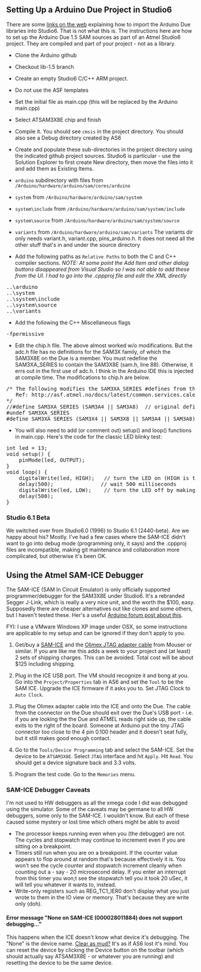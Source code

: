 ## Setting Up a Arduino Due Project in Studio6
There are some [links on the web](http://omarfrancisco.com/arduino-programing-using-atmel-studio-6-0/) explaining how to import the Arduino Due libraries into Studio6. That is not what this is. The instructions here are how to set up the Arduino Due 1.5 SAM sources as part of an Atmel Studio6 project. They are compiled and part of your project - not as a library.

* Clone the Arduino github

* Checkout lib-1.5 branch

* Create an empty Studio6 C/C++ ARM project.
 * Do not use the ASF templates
 * Set the initial file as main.cpp (this will be replaced by the Arduino main.cpp)
 * Select ATSAM3X8E chip and finish
 * Compile it. You should see `cmsis` in the project directory. You should also see a Debug directory created by AS6

* Create and populate these sub-directories in the project directory using the indicated github project sources. Studio6 is particular - use the Solution Explorer to first create New directory, then move the files into it and add them as Existing Items.  
 * `arduino` subdirectory with files from `/Arduino/hardware/arduino/sam/cores/arduino`
 * `system` from `/Arduino/hardware/arduino/sam/system`
 * `system\include` from `/Arduino/hardware/arduino/sam/system/include` 
 * `system\source` from `/Arduino/hardware/arduino/sam/system/source`
 * `variants` from `/Arduino/hardware/arduino/sam/variants` The variants dir only needs variant.h, variant.cpp, pins_arduino.h.  It does not need all the other stuff that's in and under the source directory

* Add the following paths as `Relative Paths` to both the C and C++ compiler sections. _NOTE: At some point the Add Item and other dialog buttons disappeared from Visual Studio so I was not able to add these from the UI. I had to go into the .cppproj file and edit the XML directly_
<pre>
..\arduino
..\system
..\system\include
..\system\source
..\variants
</pre>

* Add the following the C++ Miscellaneous flags
<pre>
-fpermissive
</pre>

* Edit the chip.h file. The above almost worked w/o modifications. But the adc.h file has no definitions for the SAM3X family, of which the SAM3X8E on the Due is a member. You must redefine the SAM3XA_SERIES to contain the SAM3X8E (sam.h, line 88). Otherwise, it errs out in the first use of adc.h. I think in the Arduino IDE this is injected at compile time. The modifications to chip.h are below.
<pre>
/* The following modifies the SAM3XA_SERIES #defines from the sam.h file to fix compilation problems
   Ref: http://asf.atmel.no/docs/latest/common.services.calendar.example2.stk600-rcuc3d/html/group__sam__part__macros__group.html
*/
//#define SAM3XA_SERIES (SAM3A4 || SAM3A8)	// original define in sam.h file
#undef SAM3XA_SERIES
#define SAM3XA_SERIES (SAM3X4 || SAM3X8 || SAM3A4 || SAM3A8)
</pre>

* You will also need to add (or comment out) setup() and loop() functions in main.cpp. Here's the code for the classic LED blinky test:
<pre>
int led = 13;
void setup() {
    pinMode(led, OUTPUT);
}
void loop() {
    digitalWrite(led, HIGH);   // turn the LED on (HIGH is the voltage level)
    delay(500);               // wait 500 milliseconds
    digitalWrite(led, LOW);    // turn the LED off by making the voltage LOW
    delay(500);
}
</pre>

### Studio 6.1 Beta
We switched over from Studio6.0 (1996) to Studio 6.1 (2440-beta). Are we happy about his? Mostly. I've had a few cases where the SAM-ICE didn't want to go into debug mode (programming only, it says) and the .cppproj files are incompatible, making git maintenance and collaboration more complicated, but otherwise it's been OK.

## Using the Atmel SAM-ICE Debugger
The SAM-ICE (SAM In Circuit Emulator) is only officially supported programmer/debugger for the SAM3X8E under Studio6. It's a rebranded Segger J-Link, which is really a very nice unit, and the worth the $100, easy. Supposedly there are cheaper alternatives out like clones and some others, but I haven't tested these. Her's a useful [Arduino forum post about this](http://arduino.cc/forum/index.php?topic=134907).

FYI: I use a VMware Windows XP image under OSX, so some instructions are applicable to my setup and can be ignored if they don't apply to you.

1. Get/buy a [SAM-ICE](http://www.mouser.com/ProductDetail/Atmel/AT91SAM-ICE/?qs=%2fha2pyFaduiSLswSzKKMtBJl3sH6Dl%252bGzJZewU2eQFM%3d) and the [Olimex JTAG adapter cable](http://www.mouser.com/Search/ProductDetail.aspx?R=ARM-JTAG-20-10virtualkey63420000virtualkey909-ARM-JTAG-20-10) from Mouser or similar. If you are like me this adds a week to your project and (at least) 2 sets of shipping charges. This can be avoided. Total cost will be about $125 including shipping. 

2. Plug in the ICE USB port. The VM should recognize it and bong at you. Go into the `Project/Properties` tab in AS6 and set the `Tool` to be the SAM ICE. Upgrade the ICE firmware if it asks you to. Set JTAG Clock to `Auto Clock`.

3. Plug the Olimex adapter cable into the ICE and onto the Due. The cable from the connector on the Due should exit over the Due's USB port - i.e. if you are looking the the Due and ATMEL reads right side up, the cable exits to the right of the board. Someone at Arduino put the tiny JTAG connector too close to the 4 pin 0.100 header and it doesn't seat fully, but it still makes good enough contact.

4. Go to the `Tools/Device Programming` tab and select the SAM-ICE. Set the device to be `ATSAM3X8E`. Select `JTAG` interface and hit `Apply`. Hit `Read`. You should get a device signature back and 3.3 volts.

5. Program the test code. Go to the `Memories` menu.

### SAM-ICE Debugger Caveats
I'm not used to HW debuggers as all the xmega code I did was debugged using the simulator. Some of the caveats may be germane to all HW debuggers, some only to the SAM-ICE. I wouldn't know. But each of these caused some mystery or lost time which others might be able to avoid
* The processor keeps running even when you (the debugger) are not. The cycles and stopwatch may continue to increment even if you are sitting on a breakpoint.
* Timers still run when you are on a breakpoint. If the counter value appears to flop around at random that's because effectively it is. You won't see the cycle counter and stopwatch increment cleanly when counting out a - say - 20 microsecond delay. If you enter an interrupt from this timer you won;t see the stopwatch tell you it took 20 uSec, it will tell you whatever it wants to, instead.
* Write-only registers such as REG_TC1_IER0 don't display what you just wrote to them in the IO view or memory. That's because they are write only (doh). 

#### Error message "None on SAM-ICE (000028011884) does not support debugging..."
This happens when the ICE doesn't know what device it's debugging. The "None" is the device name. [Clear as mud?](http://www.avrfreaks.net/index.php?name=PNphpBB2&file=printview&t=125017&start=0) It's as if AS6 lost it's mind. You can reset the device by clicking the Device button on the toolbar (which should actually say ATSAM3X8E - or whatever you are running) and resetting the device to be the same device.

